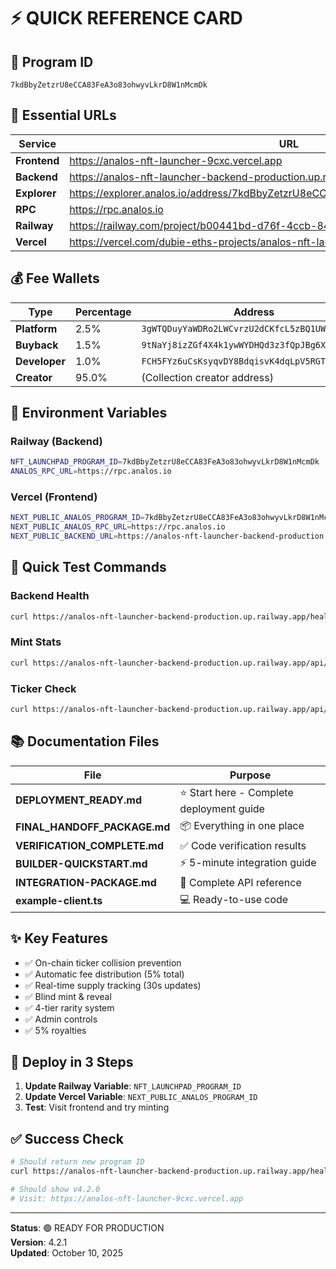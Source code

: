 # ⚡ QUICK REFERENCE CARD

## 🎯 **Program ID**
```
7kdBbyZetzrU8eCCA83FeA3o83ohwyvLkrD8W1nMcmDk
```

## 🔗 **Essential URLs**

| Service | URL |
|---------|-----|
| **Frontend** | https://analos-nft-launcher-9cxc.vercel.app |
| **Backend** | https://analos-nft-launcher-backend-production.up.railway.app |
| **Explorer** | https://explorer.analos.io/address/7kdBbyZetzrU8eCCA83FeA3o83ohwyvLkrD8W1nMcmDk |
| **RPC** | https://rpc.analos.io |
| **Railway** | https://railway.com/project/b00441bd-d76f-4ccb-84da-3e320d70306b |
| **Vercel** | https://vercel.com/dubie-eths-projects/analos-nft-launcher-9cxc |

## 💰 **Fee Wallets**

| Type | Percentage | Address |
|------|------------|---------|
| **Platform** | 2.5% | `3gWTQDuyYaWDRo2LWCvrzU2dCKfcL5zBQ1UWUx9J9vRL` |
| **Buyback** | 1.5% | `9tNaYj8izZGf4X4k1ywWYDHQd3z3fQpJBg6XhXUK4cEy` |
| **Developer** | 1.0% | `FCH5FYz6uCsKsyqvDY8BdqisvK4dqLpV5RGTRsRXTd3K` |
| **Creator** | 95.0% | (Collection creator address) |

## 🔧 **Environment Variables**

### Railway (Backend)
```bash
NFT_LAUNCHPAD_PROGRAM_ID=7kdBbyZetzrU8eCCA83FeA3o83ohwyvLkrD8W1nMcmDk
ANALOS_RPC_URL=https://rpc.analos.io
```

### Vercel (Frontend)
```bash
NEXT_PUBLIC_ANALOS_PROGRAM_ID=7kdBbyZetzrU8eCCA83FeA3o83ohwyvLkrD8W1nMcmDk
NEXT_PUBLIC_ANALOS_RPC_URL=https://rpc.analos.io
NEXT_PUBLIC_BACKEND_URL=https://analos-nft-launcher-backend-production.up.railway.app
```

## 🧪 **Quick Test Commands**

### Backend Health
```bash
curl https://analos-nft-launcher-backend-production.up.railway.app/health
```

### Mint Stats
```bash
curl https://analos-nft-launcher-backend-production.up.railway.app/api/mint-stats/Los%20Bros
```

### Ticker Check
```bash
curl https://analos-nft-launcher-backend-production.up.railway.app/api/ticker/check/TEST
```

## 📚 **Documentation Files**

| File | Purpose |
|------|---------|
| **DEPLOYMENT_READY.md** | ⭐ Start here - Complete deployment guide |
| **FINAL_HANDOFF_PACKAGE.md** | 📦 Everything in one place |
| **VERIFICATION_COMPLETE.md** | ✅ Code verification results |
| **BUILDER-QUICKSTART.md** | ⚡ 5-minute integration guide |
| **INTEGRATION-PACKAGE.md** | 📖 Complete API reference |
| **example-client.ts** | 💻 Ready-to-use code |

## ✨ **Key Features**

- ✅ On-chain ticker collision prevention
- ✅ Automatic fee distribution (5% total)
- ✅ Real-time supply tracking (30s updates)
- ✅ Blind mint & reveal
- ✅ 4-tier rarity system
- ✅ Admin controls
- ✅ 5% royalties

## 🚀 **Deploy in 3 Steps**

1. **Update Railway Variable**: `NFT_LAUNCHPAD_PROGRAM_ID`
2. **Update Vercel Variable**: `NEXT_PUBLIC_ANALOS_PROGRAM_ID`
3. **Test**: Visit frontend and try minting

## ✅ **Success Check**

```bash
# Should return new program ID
curl https://analos-nft-launcher-backend-production.up.railway.app/health

# Should show v4.2.0
# Visit: https://analos-nft-launcher-9cxc.vercel.app
```

---

**Status**: 🟢 READY FOR PRODUCTION  
**Version**: 4.2.1  
**Updated**: October 10, 2025

